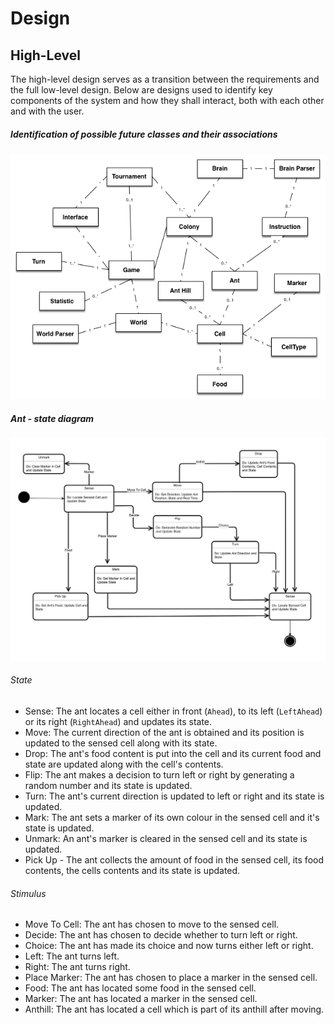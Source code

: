 # Design

## High-Level

The high-level design serves as a transition between the requirements and the full low-level design. Below are designs used to identify key components of the system and how they shall interact, both with each other and with the user.

##### Identification of possible future classes and their associations
 
![initial-design](initial-design.png)
 
##### Ant - state diagram

![state-diagram](ant-movement-state-diagram.png)

###### State

- Sense: The ant locates a cell either in front (`Ahead`), to its left (`LeftAhead`) or its right (`RightAhead`) and updates its state.
- Move: The current direction of the ant is obtained and its position is updated to the sensed cell along with its state.
- Drop: The ant's food content is put into the cell and its current food and state are updated along with the cell's contents.
- Flip: The ant makes a decision to turn left or right by generating a random number and its state is updated.
- Turn: The ant's current direction is updated to left or right and its state is updated.
- Mark: The ant sets a marker of its own colour in the sensed cell and it's state is updated.
- Unmark: An ant's marker is cleared in the sensed cell and its state is updated.
- Pick Up - The ant collects the amount of food in the sensed cell, its food contents, the cells contents and its state is updated.

###### Stimulus

- Move To Cell: The ant has chosen to move to the sensed cell.
- Decide: The ant has chosen to decide whether to turn left or right.
- Choice: The ant has made its choice and now turns either left or right.
- Left: The ant turns left.
- Right: The ant turns right.
- Place Marker: The ant has chosen to place a marker in the sensed cell.
- Food: The ant has located some food in the sensed cell.
- Marker: The ant has located a marker in the sensed cell.
- Anthill: The ant has located a cell which is part of its anthill after moving.

